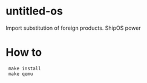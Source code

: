 # untitled-os
Import substitution of foreign products. ShipOS power

 # How to

```
 make install
 make qemu
```
